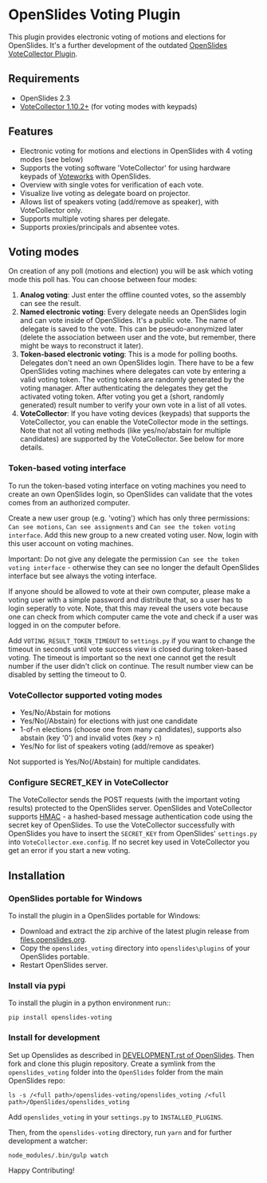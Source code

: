 # OpenSlides Voting Plugin

This plugin provides electronic voting of motions and elections for OpenSlides.
It's a further development of the outdated
[OpenSlides VoteCollector Plugin](https://github.com/OpenSlides/openslides-votecollector>).


## Requirements
- OpenSlides 2.3
- [VoteCollector 1.10.2+](http://software.voteworks.eu/VoteCollector.zip) (for voting modes with keypads)


## Features

- Electronic voting for motions and elections in OpenSlides with 4 voting modes (see below) 
- Supports the voting software 'VoteCollector' for using hardware keypads of
  [Voteworks](https://www.voteworks.de) with OpenSlides.
- Overview with single votes for verification of each vote.
- Visualize live voting as delegate board on projector.
- Allows list of speakers voting (add/remove as speaker), with VoteCollector only.
- Supports multiple voting shares per delegate.
- Supports proxies/principals and absentee votes.


## Voting modes

On creation of any poll (motions and election) you will be ask which voting mode
this poll has. You can choose between four modes:

1. **Analog voting**: Just enter the offline counted votes, so the assembly can
   see the result.
2. **Named electronic voting**: Every delegate needs an OpenSlides login and can 
   vote inside of OpenSlides. It's a public vote. The name of delegate is saved to the vote.
   This can be pseudo-anonymized later (delete
   the association between user and the vote, but remember, there might be ways
   to reconstruct it later).
3. **Token-based electronic voting**: This is a mode for polling booths.
   Delegates don't need an own OpenSlides login. There have to be a few OpenSlides 
   voting machines where delegates can vote by entering a valid voting token.
   The voting tokens are randomly generated by the voting manager.
   After authenticating the delegates they get the activated voting token.
   After voting you get a (short, randomly generated) result number to
   verify your own vote in a list of all votes.
4. **VoteCollector**: If you have voting devices (keypads) that supports the
   VoteCollector, you can enable the VoteCollector mode in the settings. Note
   that not all voting methods (like yes/no/abstain for multiple candidates) are
   supported by the VoteCollector. See below for more details.

### Token-based voting interface
To run the token-based voting interface on voting machines you need to create an own
OpenSlides login, so OpenSlides can validate that the votes comes from an authorized
computer.

Create a new user group (e.g. 'voting') which has only three permissions:
`Can see motions`, `Can see assignments` and `Can see the token voting interface`.
Add this new group to a new created voting user. Now, login with this user account on voting machines.

Important: Do not give any delegate the permission `Can see the token voting interface` -
otherwise they can see no longer the default OpenSlides interface but see always the
voting interface.

If anyone should be allowed to vote at their own computer, please make a voting
user with a simple password and distribute that, so a user has to login
seperatly to vote. Note, that this may reveal the users vote because one can
check from which computer came the vote and check if a user was logged in
on the computer before.

Add `VOTING_RESULT_TOKEN_TIMEOUT` to `settings.py` if you want to change the timeout in
seconds until vote success view is closed during token-based voting. The timeout is
important so the next one cannot get the result number if the user didn't click on
continue. The result number view can be disabled by setting the timeout to 0.

### VoteCollector supported voting modes
- Yes/No/Abstain for motions
- Yes/No(/Abstain) for elections with just one candidate
- 1-of-n elections (choose one from many candidates), supports also
  abstain (key '0') and invalid votes (key > n)
- Yes/No for list of speakers voting (add/remove as speaker)

Not supported is Yes/No(/Abstain) for multiple candidates.

### Configure SECRET_KEY in VoteCollector
The VoteCollector sends the POST requests (with the important voting results) protected to
the OpenSlides server. OpenSlides and VoteCollector supports [HMAC](https://en.wikipedia.org/wiki/HMAC) - a
hashed-based message authentication code using the secret key of OpenSlides. To use
the VoteCollector successfully with OpenSlides you have to insert the `SECRET_KEY` from
OpenSlides' `settings.py` into `VoteCollector.exe.config`. If no secret key used in
VoteCollector you get an error if you start a new voting.


## Installation

### OpenSlides portable for Windows 

To install the plugin in a OpenSlides portable for Windows:

- Download and extract the zip archive of the latest plugin release from [files.openslides.org](https://files.openslides.org/plugins/openslides-voting/).
- Copy the `openslides_voting` directory into `openslides\plugins` of your OpenSlides portable.
- Restart OpenSlides server.

### Install via pypi

To install the plugin in a python environment run::
```
pip install openslides-voting
```

### Install for development
Set up Openslides as described in [DEVELOPMENT.rst of OpenSlides](https://github.com/OpenSlides/OpenSlides/blob/master/DEVELOPMENT.rst).
Then fork and clone this plugin repository. Create a
symlink from the `openslides_voting` folder into the `OpenSlides` folder from
the main OpenSlides repo:
```
ls -s /<full path>/openslides-voting/openslides_voting /<full path>/OpenSlides/openslides_voting
```
Add `openslides_voting` in your `settings.py` to `INSTALLED_PLUGINS`.

Then, from the `openslides-voting` directory, run `yarn` and for further
development a watcher:
```
node_modules/.bin/gulp watch
```

Happy Contributing!
